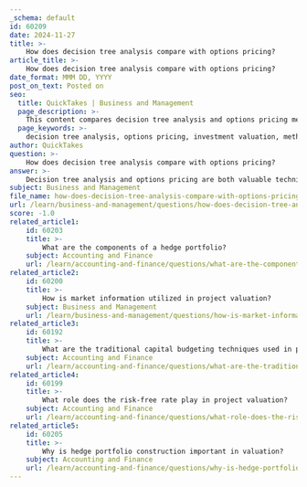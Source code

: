 ```yaml
---
_schema: default
id: 60209
date: 2024-11-27
title: >-
    How does decision tree analysis compare with options pricing?
article_title: >-
    How does decision tree analysis compare with options pricing?
date_format: MMM DD, YYYY
post_on_text: Posted on
seo:
  title: QuickTakes | Business and Management
  page_description: >-
    This content compares decision tree analysis and options pricing methodologies, highlighting their distinct approaches to investment valuation and decision-making.
  page_keywords: >-
    decision tree analysis, options pricing, investment valuation, methodology comparison, decision-making techniques, risk management, financial modeling, project valuation, real options analysis, mathematical methods
author: QuickTakes
question: >-
    How does decision tree analysis compare with options pricing?
answer: >-
    Decision tree analysis and options pricing are both valuable techniques used in project valuation and investment decision-making, but they have distinct methodologies and applications.\n\n1. **Methodology**:\n   - **Decision Tree Analysis**: This method involves mapping out different decision paths and their potential outcomes, using probabilities to assess the likelihood of each outcome. It provides a visual representation of decisions and their consequences, allowing for a structured approach to evaluate various scenarios. Decision trees can incorporate different discount rates at each node, reflecting the time value of money and risk associated with each decision point.\n   - **Options Pricing**: This approach, particularly exemplified by the binomial option pricing model, uses mathematical models to determine the value of options at expiration based on underlying asset prices and volatility. It typically employs a risk-neutral valuation framework, where expected payoffs are discounted at a risk-free rate.\n\n2. **Comparison**:\n   - **Value Outcomes**: While decision tree analysis can yield values that align with those from options pricing models, they may differ based on the assumptions and methodologies used. For instance, if decision trees apply varying discount rates or risk adjustments, the resulting values may diverge from those calculated using a standard options pricing model.\n   - **Optimal Strategies**: Decision trees can provide a clear optimal strategy based on the calculated values, while options pricing methods may offer bounds on project value and identify a set of potentially optimal strategies. A well-constructed decision tree can yield a value that lies between these bounds, thus providing a more nuanced view of the investment's potential.\n\n3. **Applications**:\n   - Decision tree analysis is particularly useful for visualizing complex decisions with multiple stages and outcomes, making it easier for decision-makers to understand the implications of their choices.\n   - Options pricing is often applied in financial contexts where the value of flexibility and the ability to defer decisions are critical, such as in real options analysis.\n\nIn summary, while both decision tree analysis and options pricing serve to evaluate investment opportunities, they do so through different lenses—one through a structured decision-making framework and the other through mathematical modeling of financial instruments. Understanding the strengths and limitations of each method can help practitioners choose the most appropriate approach for their specific valuation needs.
subject: Business and Management
file_name: how-does-decision-tree-analysis-compare-with-options-pricing.md
url: /learn/business-and-management/questions/how-does-decision-tree-analysis-compare-with-options-pricing
score: -1.0
related_article1:
    id: 60203
    title: >-
        What are the components of a hedge portfolio?
    subject: Accounting and Finance
    url: /learn/accounting-and-finance/questions/what-are-the-components-of-a-hedge-portfolio
related_article2:
    id: 60200
    title: >-
        How is market information utilized in project valuation?
    subject: Business and Management
    url: /learn/business-and-management/questions/how-is-market-information-utilized-in-project-valuation
related_article3:
    id: 60192
    title: >-
        What are the traditional capital budgeting techniques used in project valuation?
    subject: Accounting and Finance
    url: /learn/accounting-and-finance/questions/what-are-the-traditional-capital-budgeting-techniques-used-in-project-valuation
related_article4:
    id: 60199
    title: >-
        What role does the risk-free rate play in project valuation?
    subject: Accounting and Finance
    url: /learn/accounting-and-finance/questions/what-role-does-the-riskfree-rate-play-in-project-valuation
related_article5:
    id: 60205
    title: >-
        Why is hedge portfolio construction important in valuation?
    subject: Accounting and Finance
    url: /learn/accounting-and-finance/questions/why-is-hedge-portfolio-construction-important-in-valuation
---
```


&nbsp;